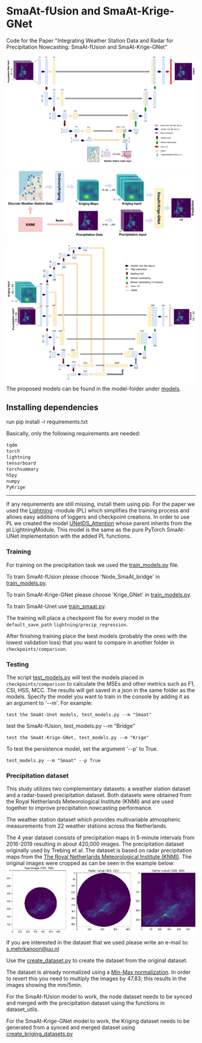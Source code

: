 # SmaAt-fUsion and SmaAt-Krige-GNet
Code for the Paper "Integrating Weather Station Data and Radar for Precipitation Nowcasting: SmaAt-fUsion and SmaAt-Krige-GNet"

![SmaAt-fUsion](SmaAt-fUsion.png)
![Kriging Overview](Kriging_Overview.png)
![SmaAt-Krige-GNet](SmaAt-Krige-GNet.png)
The proposed models can be found in the model-folder under [models](models/unet_precip_regression_lightning.py).


## Installing dependencies
run pip install -r requirements.txt

Basically, only the following requirements are needed:
```
tqdm
torch
lightning
tensorboard
torchsummary
h5py
numpy
PyKrige
```


---
If any requirements are still missing, install them using pip.
For the paper we used the [Lightning](https://github.com/Lightning-AI/lightning) -module (PL) which simplifies the training process and allows easy additions of loggers and checkpoint creations.
In order to use PL we created the model [UNetDS_Attention](models/unet_precip_regression_lightning.py) whose parent inherits from the pl.LightningModule. This model is the same as the pure PyTorch SmaAt-UNet implementation with the added PL functions.

### Training
For training on the precipitation task we used the [train_models.py](train_models.py) file. 

To train SmaAt-fUsion please choose 'Node_SmaAt_bridge' in [train_models.py](train_models.py).

To train SmaAt-Krige-GNet please choose 'Krige_GNet' in [train_models.py](train_models.py).

To train SmaAt-Unet use [train_smaat.py](train_smaat.py).

The training will place a checkpoint file for every model in the `default_save_path` `lightning/precip_regression`.

After finishing training place the best models (probably the ones with the lowest validation loss) that you want to compare in another folder in `checkpoints/comparison`.

### Testing
The script [test_models.py](test_models.py) will test the models placed in `checkpoints/comparison` to calculate the MSEs and other metrics such as F1, CSI, HSS, MCC.
The results will get saved in a json in the same folder as the models.
Specify the model you want to train in the console by adding it as an argument to '--m'.
For example:
```
test the SmaAt-Unet models, test_models.py --m "Smaat"
```
test the SmaAt-fUsion, test_models.py --m "Bridge"
```
test the SmaAt-Krige-GNet, test_models.py --m "Krige"
```
To test the persistence model, set the argument '--p' to True.
```
test_models.py --m "Smaat" --p True
```

### Precipitation dataset
This study utilizes two complementary datasets: a weather station dataset and a radar-based precipitation dataset. Both datasets were obtained from the Royal Netherlands Meteorological Institute (KNMI) and are used together to improve precipitation nowcasting performance.

The weather station dataset which provides multivariable atmospheric measurements from 22 weather stations across the Netherlands. 

The 4 year dataset consists of precipitation maps in 5-minute intervals from 2016-2019 resulting in about 420,000 images. The precipitation dataset originally used by Trebing et al. 
The dataset is based on radar precipitation maps from the [The Royal Netherlands Meteorological Institute (KNMI)](https://www.knmi.nl/over-het-knmi/about).
The original images were cropped as can be seen in the example below:
![Precip cutout](Precipitation%20map%20Cutout.png)

If you are interested in the dataset that we used please write an e-mail to: s.mehrkanoon@uu.nl

Use the [create_dataset.py](create_datasets.py) to create the dataset from the original dataset.

The dataset is already normalized using a [Min-Max normalization](https://en.wikipedia.org/wiki/Feature_scaling#Rescaling_(min-max_normalization)).
In order to revert this you need to multiply the images by 47.83; this results in the images showing the mm/5min.

For the SmaAt-fUsion model to work, the node dataset needs to be synced and merged with the precipitation dataset using the functions in dataset_utils.

For the SmaAt-Krige-GNet model to work, the Kriging dataset needs to be generated from a synced and merged dataset using [create_kriging_datasets.py](create_kriging_datasets.py)

